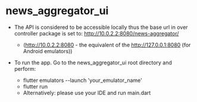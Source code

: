 # news_aggregator_ui

* The API is considered to be accessible locally thus the base url in over controller package is set to: http://10.0.2.2:8080/news-aggregator/
  * (http://10.0.2.2:8080 - the equivalent of the http://127.0.0.1:8080 (for Android emulators))


* To run the app. Go to the news_aggregator_ui root directory and perform:
  * flutter emulators --launch 'your_emulator_name'
  * flutter run
  * Alternatively: please use your IDE and run main.dart